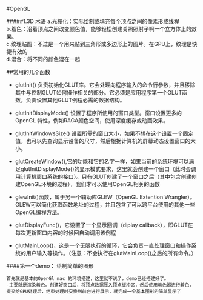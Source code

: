#OpenGL

#####1.3D 术语
a.光栅化：实际绘制或填充每个顶点之间的像素形成线程 <br>
b.着色：沿着顶点之间改变颜色值，能够轻松创建关照照射子啊一个立方体上的效果。<br>
c.纹理贴图：不过是一个用来贴到三角形或多边形上的图片。在GPU上，纹理是快捷有效的<br>
d.混合：将不同的颜色混在一起

##常用的几个函数
- glutInit() 负责初始化GLUT库。它会处理向程序输入的命令行参数，并且移除其中与控制GLUT如何操作相关的部分。它必须是应用程序第一个GLUT函数，负责设置其他GLUT例程必需的数据结构。

- glutInitDisplayMode() 设置了程序所使用的窗口类型。窗口设置更多的OpenGL 特性，例如RAGA颜色空间，使用深度缓存或动画效果。

- glutInitWindowsSize() 设置所需的窗口大小，如果不想在这个设置一个固定值，也可以先查询显示设备的尺寸，然后根据计算机的屏幕动态设置窗口的大小。

- glutCreateWindow(),它的功能和它的名字一样，如果当前的系统环境可以满足glutInitDisplayMode()的显示模式要求，这里就会创建一个窗口（此时会调用计算机窗口系统的接口）。只有GLUT创建了一个窗口之后（其中包含创建创建OpenGL环境的过程），我们才可以使用OpenGL相关的函数

- glewInit()函数，属于另一个辅助库GLEW（OpenGL Extention Wrangler）。GLEW可以简化获取函数地址的过程，并且包含了可以跨平台使用的其他一些OpenGL编程方法。

- glutDisplayFunc()，它设置了一个显示回调（diplay callback），即GLUT在每次更新窗口内容的时候回自动调用该例程

- glutMainLoop()，这是一个无限执行的循环，它会负责一直处理窗口和操作系统的用户输入等操作。（注意：不会执行在glutMainLoop()之后的所有命令。）


####第一个demo： 绘制简单的图形
```
首先就是基本的OpenGl mac 的环境搭建，这里就不说了，demo已经搭建好了。
-主要就是渲染着色。创建好窗口后，将顶点数据压入顶点缓冲区，然后使用着色器进行着色，提交给GPU处理后，结束处理时交换到前台进行展示，就完成一个基本图形的简单显示了
```
